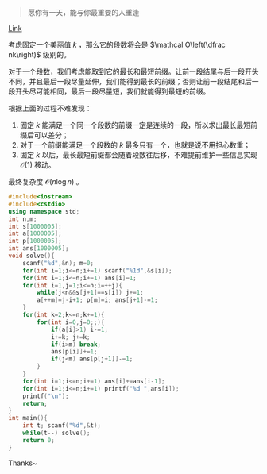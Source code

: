 > 愿你有一天，能与你最重要的人重逢

[Link](https://codeforces.com/problemset/problem/2092/F)

考虑固定一个美丽值 $k$ ，那么它的段数将会是 $\mathcal O\left(\dfrac nk\right)$ 级别的。

对于一个段数，我们考虑能取到它的最长和最短前缀。让前一段结尾与后一段开头不同，并且最后一段尽量延伸，我们能得到最长的前缀；否则让前一段结尾和后一段开头尽可能相同，最后一段尽量短，我们就能得到最短的前缀。

根据上面的过程不难发现：
1. 固定 $k$ 能满足一个同一个段数的前缀一定是连续的一段，所以求出最长最短前缀后可以差分；
1. 对于一个前缀能满足一个段数的 $k$ 最多只有一个，也就是说不用担心数重；
1. 固定 $k$ 以后，最长最短前缀都会随着段数往后移，不难提前维护一些信息实现 $\mathcal O(1)$ 移动。

最终复杂度 $\mathcal O(n\log n)$ 。

```cpp
#include<iostream>
#include<cstdio>
using namespace std;
int n,m;
int s[1000005];
int a[1000005];
int p[1000005];
int ans[1000005];
void solve(){
	scanf("%d",&n); m=0;
	for(int i=1;i<=n;i+=1) scanf("%1d",&s[i]);
	for(int i=1;i<=n;i+=1) ans[i]=1;
	for(int i=1,j=1;i<=n;i=++j){
		while(j<n&&s[j+1]==s[i]) j+=1;
		a[++m]=j-i+1; p[m]=i; ans[j+1]-=1;
	}
	for(int k=2;k<=n;k+=1){
		for(int i=0,j=0;;){
			if(a[i]>1) i-=1;
			i+=k; j+=k;
			if(i>m) break;
			ans[p[i]]+=1;
			if(j<m) ans[p[j+1]]-=1;
		}
	}
	for(int i=1;i<=n;i+=1) ans[i]+=ans[i-1];
	for(int i=1;i<=n;i+=1) printf("%d ",ans[i]);
	printf("\n");
	return;
}
int main(){
	int t; scanf("%d",&t);
	while(t--) solve();
	return 0;
}
```

Thanks~